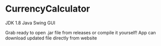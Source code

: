 # CurrencyCalculator
JDK 1.8
Java Swing GUI

Grab ready to open .jar file from releases or compile it yourself!
App can download updated file directly from website
